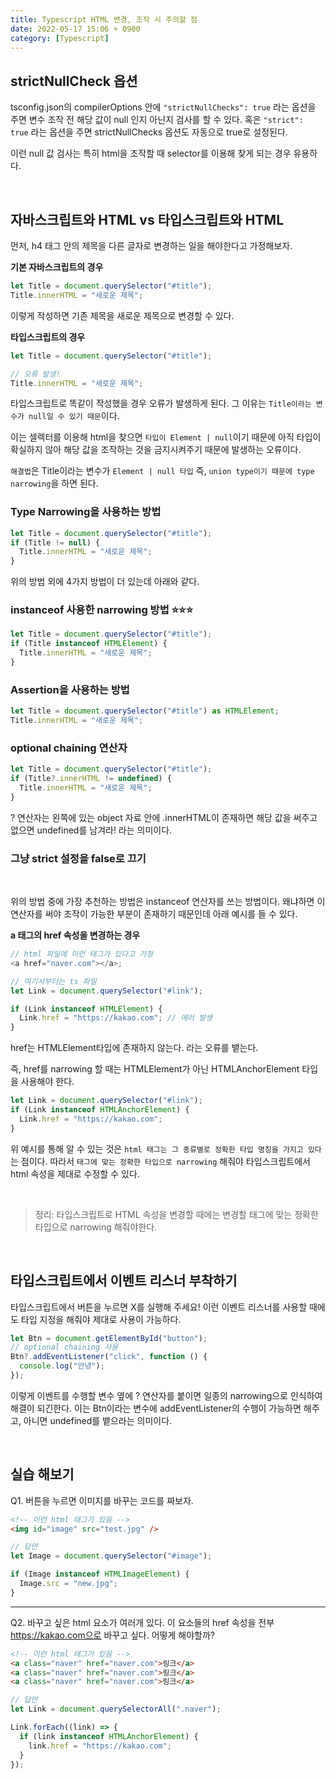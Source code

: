 ```yaml
---
title: Typescript HTML 변경, 조작 시 주의할 점
date: 2022-05-17 15:06 + 0900
category: [Typescript]
---
```


## strictNullCheck 옵션

tsconfig.json의 compilerOptions 안에 `"strictNullChecks": true` 라는 옵션을 주면 변수 조작 전 해당 값이 null 인지 아닌지 검사를 할 수 있다. 혹은 `"strict": true` 라는 옵션을 주면 strictNullChecks 옵션도 자동으로 true로 설정된다.

이런 null 값 검사는 특히 html을 조작할 때 selector를 이용해 찾게 되는 경우 유용하다.

<br>

## 자바스크립트와 HTML vs 타입스크립트와 HTML

먼저, h4 태그 안의 제목을 다른 글자로 변경하는 일을 해야한다고 가정해보자.

**기본 자바스크립트의 경우**

```js
let Title = document.querySelector("#title");
Title.innerHTML = "새로운 제목";
```

이렇게 작성하면 기존 제목을 새로운 제목으로 변경할 수 있다.

**타입스크립트의 경우**

```ts
let Title = document.querySelector("#title");

// 오류 발생!
Title.innerHTML = "새로운 제목";
```

타입스크립트로 똑같이 작성했을 경우 오류가 발생하게 된다. 그 이유는 `Title이라는 변수가 null일 수 있기 때문`이다.

이는 셀렉터를 이용해 html을 찾으면 `타입이 Element | null`이기 때문에 아직 타입이 확실하지 않아 해당 값을 조작하는 것을 금지시켜주기 때문에 발생하는 오류이다.

`해결법`은 Title이라는 변수가 `Element | null 타입` 즉, `union type이기 때문에 type narrowing`을 하면 된다.

### Type Narrowing을 사용하는 방법

```ts
let Title = document.querySelector("#title");
if (Title != null) {
  Title.innerHTML = "새로운 제목";
}
```

위의 방법 외에 4가지 방법이 더 있는데 아래와 같다.

### instanceof 사용한 narrowing 방법 ⭐️⭐️⭐️

```ts
let Title = document.querySelector("#title");
if (Title instanceof HTMLElement) {
  Title.innerHTML = "새로운 제목";
}
```

### Assertion을 사용하는 방법

```ts
let Title = document.querySelector("#title") as HTMLElement;
Title.innerHTML = "새로운 제목";
```

### optional chaining 연산자

```ts
let Title = document.querySelector("#title");
if (Title?.innerHTML != undefined) {
  Title.innerHTML = "새로운 제목";
}
```

? 연산자는 왼쪽에 있는 object 자료 안에 .innerHTML이 존재하면 해당 값을 써주고 없으면 undefined를 남겨라! 라는 의미이다.

### 그냥 strict 설정을 false로 끄기

<br>

위의 방법 중에 가장 추천하는 방법은 instanceof 연산자를 쓰는 방법이다. 왜냐하면 이 연산자를 써야 조작이 가능한 부분이 존재하기 때문인데 아래 예시를 들 수 있다.

**a 태그의 href 속성을 변경하는 경우**

```ts
// html 파일에 이런 태그가 있다고 가정
<a href="naver.com"></a>;

// 여기서부터는 ts 파일
let Link = document.querySelector("#link");

if (Link instanceof HTMLElement) {
  Link.href = "https://kakao.com"; // 에러 발생
}
```

href는 HTMLElement타입에 존재하지 않는다. 라는 오류를 뱉는다.

즉, href를 narrowing 할 때는 HTMLElement가 아닌 HTMLAnchorElement 타입을 사용해야 한다.

```ts
let Link = document.querySelector("#link");
if (Link instanceof HTMLAnchorElement) {
  Link.href = "https://kakao.com";
}
```

위 예시를 통해 알 수 있는 것은 `html 태그는 그 종류별로 정확한 타입 명칭을 가지고 있다`는 점이다. 따라서 `태그에 맞는 정확한 타입으로 narrowing` 해줘야 타입스크립트에서 html 속성을 제대로 수정할 수 있다.

<br>

> 정리: 타입스크립트로 HTML 속성을 변경할 때에는 변경할 태그에 맞는 정확한 타입으로 narrowing 해줘야한다.

<br>

## 타입스크립트에서 이벤트 리스너 부착하기

타입스크립트에서 버튼을 누르면 X를 실행해 주세요! 이런 이벤트 리스너를 사용할 때에도 타입 지정을 해줘야 제대로 사용이 가능하다.

```ts
let Btn = document.getElementById("button");
// optional chaining 사용
Btn?.addEventListener("click", function () {
  console.log("안녕");
});
```

이렇게 이벤트를 수행할 변수 옆에 ? 연산자를 붙이면 일종의 narrowing으로 인식하여 해결이 되긴한다. 이는 Btn이라는 변수에 addEventListener의 수행이 가능하면 해주고, 아니면 undefined를 뱉으라는 의미이다.

<br>

## 실습 해보기

Q1. 버튼을 누르면 이미지를 바꾸는 코드를 짜보자.

```html
<!-- 이런 html 태그가 있음 -->
<img id="image" src="test.jpg" />
```

```ts
// 답안
let Image = document.querySelector("#image");

if (Image instanceof HTMLImageElement) {
  Image.src = "new.jpg";
}
```

<hr>

Q2. 바꾸고 싶은 html 요소가 여러개 있다. 이 요소들의 href 속성을 전부 https://kakao.com으로 바꾸고 싶다. 어떻게 해야할까?

```html
<!-- 이런 html 태그가 있음 -->
<a class="naver" href="naver.com">링크</a>
<a class="naver" href="naver.com">링크</a>
<a class="naver" href="naver.com">링크</a>
```

```ts
// 답안
let Link = document.querySelectorAll(".naver");

Link.forEach((link) => {
  if (link instanceof HTMLAnchorElement) {
    link.href = "https://kakao.com";
  }
});
```
